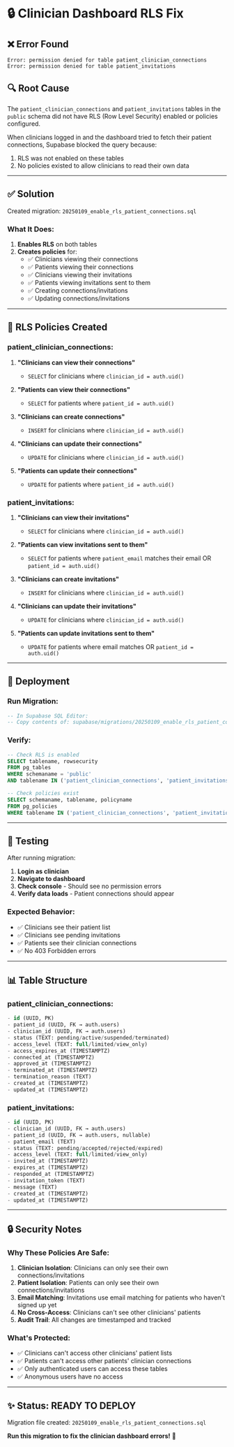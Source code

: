 # 🔒 Clinician Dashboard RLS Fix

## ❌ Error Found

```
Error: permission denied for table patient_clinician_connections
Error: permission denied for table patient_invitations
```

## 🔍 Root Cause

The `patient_clinician_connections` and `patient_invitations` tables in the `public` schema did not have RLS (Row Level Security) enabled or policies configured.

When clinicians logged in and the dashboard tried to fetch their patient connections, Supabase blocked the query because:
1. RLS was not enabled on these tables
2. No policies existed to allow clinicians to read their own data

---

## ✅ Solution

Created migration: `20250109_enable_rls_patient_connections.sql`

### What It Does:

1. **Enables RLS** on both tables
2. **Creates policies** for:
   - ✅ Clinicians viewing their connections
   - ✅ Patients viewing their connections
   - ✅ Clinicians viewing their invitations
   - ✅ Patients viewing invitations sent to them
   - ✅ Creating connections/invitations
   - ✅ Updating connections/invitations

---

## 🔐 RLS Policies Created

### patient_clinician_connections:

1. **"Clinicians can view their connections"**
   - `SELECT` for clinicians where `clinician_id = auth.uid()`

2. **"Patients can view their connections"**
   - `SELECT` for patients where `patient_id = auth.uid()`

3. **"Clinicians can create connections"**
   - `INSERT` for clinicians where `clinician_id = auth.uid()`

4. **"Clinicians can update their connections"**
   - `UPDATE` for clinicians where `clinician_id = auth.uid()`

5. **"Patients can update their connections"**
   - `UPDATE` for patients where `patient_id = auth.uid()`

### patient_invitations:

1. **"Clinicians can view their invitations"**
   - `SELECT` for clinicians where `clinician_id = auth.uid()`

2. **"Patients can view invitations sent to them"**
   - `SELECT` for patients where `patient_email` matches their email OR `patient_id = auth.uid()`

3. **"Clinicians can create invitations"**
   - `INSERT` for clinicians where `clinician_id = auth.uid()`

4. **"Clinicians can update their invitations"**
   - `UPDATE` for clinicians where `clinician_id = auth.uid()`

5. **"Patients can update invitations sent to them"**
   - `UPDATE` for patients where email matches OR `patient_id = auth.uid()`

---

## 🚀 Deployment

### Run Migration:
```sql
-- In Supabase SQL Editor:
-- Copy contents of: supabase/migrations/20250109_enable_rls_patient_connections.sql
```

### Verify:
```sql
-- Check RLS is enabled
SELECT tablename, rowsecurity 
FROM pg_tables 
WHERE schemaname = 'public' 
AND tablename IN ('patient_clinician_connections', 'patient_invitations');

-- Check policies exist
SELECT schemaname, tablename, policyname 
FROM pg_policies 
WHERE tablename IN ('patient_clinician_connections', 'patient_invitations');
```

---

## 🧪 Testing

After running migration:

1. **Login as clinician**
2. **Navigate to dashboard**
3. **Check console** - Should see no permission errors
4. **Verify data loads** - Patient connections should appear

### Expected Behavior:
- ✅ Clinicians see their patient list
- ✅ Clinicians see pending invitations
- ✅ Patients see their clinician connections
- ✅ No 403 Forbidden errors

---

## 📊 Table Structure

### patient_clinician_connections:
```sql
- id (UUID, PK)
- patient_id (UUID, FK → auth.users)
- clinician_id (UUID, FK → auth.users)
- status (TEXT: pending/active/suspended/terminated)
- access_level (TEXT: full/limited/view_only)
- access_expires_at (TIMESTAMPTZ)
- connected_at (TIMESTAMPTZ)
- approved_at (TIMESTAMPTZ)
- terminated_at (TIMESTAMPTZ)
- termination_reason (TEXT)
- created_at (TIMESTAMPTZ)
- updated_at (TIMESTAMPTZ)
```

### patient_invitations:
```sql
- id (UUID, PK)
- clinician_id (UUID, FK → auth.users)
- patient_id (UUID, FK → auth.users, nullable)
- patient_email (TEXT)
- status (TEXT: pending/accepted/rejected/expired)
- access_level (TEXT: full/limited/view_only)
- invited_at (TIMESTAMPTZ)
- expires_at (TIMESTAMPTZ)
- responded_at (TIMESTAMPTZ)
- invitation_token (TEXT)
- message (TEXT)
- created_at (TIMESTAMPTZ)
- updated_at (TIMESTAMPTZ)
```

---

## 🔒 Security Notes

### Why These Policies Are Safe:

1. **Clinician Isolation**: Clinicians can only see their own connections/invitations
2. **Patient Isolation**: Patients can only see their own connections/invitations
3. **Email Matching**: Invitations use email matching for patients who haven't signed up yet
4. **No Cross-Access**: Clinicians can't see other clinicians' patients
5. **Audit Trail**: All changes are timestamped and tracked

### What's Protected:

- ✅ Clinicians can't access other clinicians' patient lists
- ✅ Patients can't access other patients' clinician connections
- ✅ Only authenticated users can access these tables
- ✅ Anonymous users have no access

---

## ✨ Status: READY TO DEPLOY

Migration file created: `20250109_enable_rls_patient_connections.sql`

**Run this migration to fix the clinician dashboard errors!** 🔐
